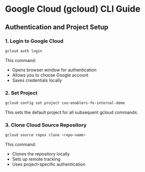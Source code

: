 # Google Cloud (gcloud) CLI Guide

## Authentication and Project Setup

### 1. Login to Google Cloud
```bash
gcloud auth login
```

This command:

- Opens browser window for authentication
- Allows you to choose Google account
- Saves credentials locally

### 2. Set Project
```bash
gcloud config set project cxo-enablers-fe-internal-demo
```

This sets the default project for all subsequent gcloud commands.

### 3. Clone Cloud Source Repository
```bash
gcloud source repos clone <repo-name>
```

This command:

- Clones the repository locally
- Sets up remote tracking
- Uses project-specific authentication